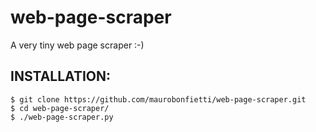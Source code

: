 # web-page-scraper

A very tiny web page scraper :-)


## INSTALLATION:

```
$ git clone https://github.com/maurobonfietti/web-page-scraper.git
$ cd web-page-scraper/
$ ./web-page-scraper.py
```

